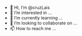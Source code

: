 - 👋 Hi, I’m @cruzLais
- 👀 I’m interested in ...
- 🌱 I’m currently learning ...
- 💞️ I’m looking to collaborate on ...
- 📫 How to reach me ...

<!---
cruzLais/cruzLais is a ✨ special ✨ repository because its `README.md` (this file) appears on your GitHub profile.
You can click the Preview link to take a look at your changes.
--->
